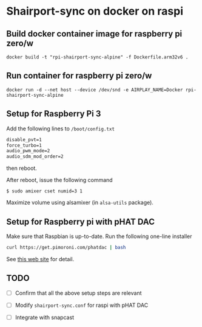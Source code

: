 # Shairport-sync on docker on raspi

## Build docker container image for raspberry pi zero/w

``` shell
docker build -t "rpi-shairport-sync-alpine" -f Dockerfile.arm32v6 .
```

## Run container for raspberry pi zero/w

``` shell
docker run -d --net host --device /dev/snd -e AIRPLAY_NAME=Docker rpi-shairport-sync-alpine
```

## Setup for Raspberry Pi 3

Add the following lines to `/boot/config.txt`

```txt
disable_pvt=1
force_turbo=1
audio_pwm_mode=2
audio_sdm_mod_order=2
```

then reboot.

After reboot, issue the following command

```shell
$ sudo amixer cset numid=3 1
```

Maximize volume using alsamixer (in `alsa-utils` package).


## Setup for Raspberry pi with pHAT DAC

Make sure that Raspbian is up-to-date.
Run the following one-line installer

```bash
curl https://get.pimoroni.com/phatdac | bash
```

See [this web site][SetupPhatDac] for detail.

## TODO

- [ ] Confirm that all the above setup steps are relevant
- [ ] Modify `shairport-sync.conf` for raspi with pHAT DAC
- [ ] Integrate with snapcast


[SetupPhatDac]: https://learn.pimoroni.com/tutorial/phat/raspberry-pi-phat-dac-install
